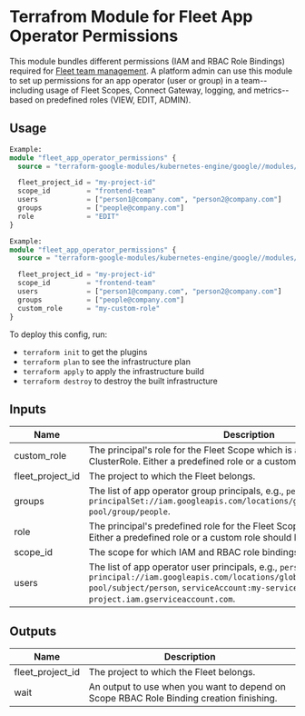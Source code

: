 # Terrafrom Module for Fleet App Operator Permissions

This module bundles different permissions (IAM and RBAC Role Bindings) required for [Fleet team management](https://cloud.google.com/kubernetes-engine/fleet-management/docs/team-management). A platform admin can use this module to set up permissions for an app operator (user or group) in a team--including usage of Fleet Scopes, Connect Gateway, logging, and metrics--based on predefined roles (VIEW, EDIT, ADMIN).

## Usage
```tf
Example:
module "fleet_app_operator_permissions" {
  source = "terraform-google-modules/kubernetes-engine/google//modules/fleet-app-operator-permissions"

  fleet_project_id = "my-project-id"
  scope_id         = "frontend-team"
  users            = ["person1@company.com", "person2@company.com"]
  groups           = ["people@company.com"]
  role             = "EDIT"
}

Example:
module "fleet_app_operator_permissions" {
  source = "terraform-google-modules/kubernetes-engine/google//modules/fleet-app-operator-permissions"

  fleet_project_id = "my-project-id"
  scope_id         = "frontend-team"
  users            = ["person1@company.com", "person2@company.com"]
  groups           = ["people@company.com"]
  custom_role      = "my-custom-role"
}
```

To deploy this config, run:
- `terraform init` to get the plugins
- `terraform plan` to see the infrastructure plan
- `terraform apply` to apply the infrastructure build
- `terraform destroy` to destroy the built infrastructure


<!-- BEGINNING OF PRE-COMMIT-TERRAFORM DOCS HOOK -->
## Inputs

| Name | Description | Type | Default | Required |
|------|-------------|------|---------|:--------:|
| custom\_role | The principal's role for the Fleet Scope which is a custom Kubernetes ClusterRole. Either a predefined role or a custom role should be set | `string` | `null` | no |
| fleet\_project\_id | The project to which the Fleet belongs. | `string` | n/a | yes |
| groups | The list of app operator group principals, e.g., `people@google.com`, `principalSet://iam.googleapis.com/locations/global/workforcePools/my-pool/group/people`. | `list(string)` | `[]` | no |
| role | The principal's predefined role for the Fleet Scope (`VIEW`/`EDIT`/`ADMIN`). Either a predefined role or a custom role should be set | `string` | `null` | no |
| scope\_id | The scope for which IAM and RBAC role bindings are created. | `string` | n/a | yes |
| users | The list of app operator user principals, e.g., `person@google.com`, `principal://iam.googleapis.com/locations/global/workforcePools/my-pool/subject/person`, `serviceAccount:my-service-account@my-project.iam.gserviceaccount.com`. | `list(string)` | `[]` | no |

## Outputs

| Name | Description |
|------|-------------|
| fleet\_project\_id | The project to which the Fleet belongs. |
| wait | An output to use when you want to depend on Scope RBAC Role Binding creation finishing. |

<!-- END OF PRE-COMMIT-TERRAFORM DOCS HOOK -->
